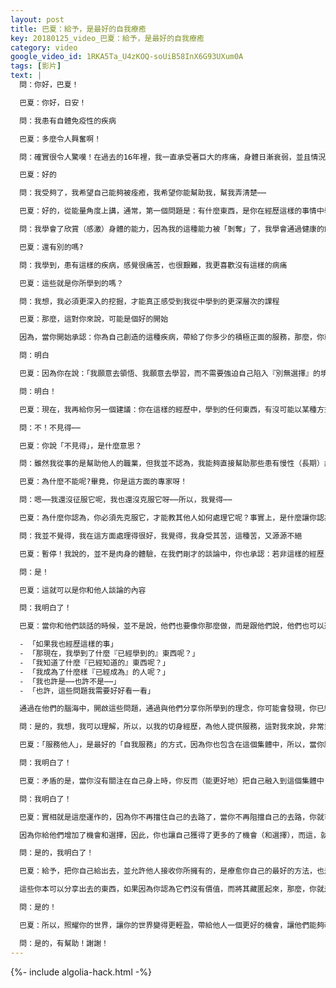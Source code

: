 ```yaml
---
layout: post
title: 巴夏：給予，是最好的自我療癒
key: 20180125_video_巴夏：給予，是最好的自我療癒
category: video
google_video_id: 1RKA5Ta_U4zKOQ-soUiB58InX6G93UXum0A
tags: [影片]
text: |
  問：你好，巴夏！

  巴夏：你好，日安！

  問：我患有自體免疫性的疾病

  巴夏：多麼令人興奮啊！

  問：確實很令人驚嘆！在過去的16年裡，我一直承受著巨大的疼痛，身體日漸衰弱，並且情況變得越來越嚴重

  巴夏：好的

  問：我受夠了，我希望自己能夠被痊癒，我希望你能幫助我，幫我弄清楚⋯⋯

  巴夏：好的，從能量角度上講，通常，第一個問題是：有什麼東西，是你在經歷這樣的事情中學到的，否則你就學不到的？先用正面的語句，確認你所學到的東西。

  問：我學會了欣賞（感激）身體的能力，因為我的這種能力被「剝奪」了，我學會通過健康的飲食和良好的生活方式，以維持最佳的身體狀況，等等諸如此類的東西。

  巴夏：還有別的嗎?

  問：我學到，患有這樣的疾病，感覺很痛苦，也很艱難，我更喜歡沒有這樣的病痛

  巴夏：這些就是你所學到的嗎？

  問：我想，我必須更深入的挖掘，才能真正感受到我從中學到的更深層次的課程

  巴夏：那麼，這對你來說，可能是個好的開始

  因為，當你開始承認：你為自己創造的這種疾病，帶給了你多少的積極正面的服務，那麼，你就是確認你已經從中學到了功課，這樣的話，（來自高我的）信息，就不需要通過同樣的方式來傳遞，你明白了嗎？

  問：明白

  巴夏：因為你在說：「我願意去領悟、我願意去學習，而不需要強迫自己陷入『別無選擇』的境地，因為我已經到了『不再給自己其他選擇』的境地，我已經知道，這些為我自己（量身定做）的『真理』才是真實的」，你明白嗎？

  問：明白！

  巴夏：現在，我再給你另一個建議：你在這樣的經歷中，學到的任何東西，有沒可能以某種方式，教給那些有著類似經歷的人，教他們「如何從中學到積極正面的功課」呢？

  問：不！不見得⋯⋯

  巴夏：你說「不見得」，是什麼意思？

  問：雖然我從事的是幫助他人的職業，但我並不認為，我能夠直接幫助那些患有慢性（長期）疼痛的人

  巴夏：為什麼不能呢?畢竟，你是這方面的專家呀！

  問：嗯⋯⋯我還沒征服它呢，我也還沒克服它呀⋯⋯所以，我覺得⋯⋯

  巴夏：為什麼你認為，你必須先克服它，才能教其他人如何處理它呢？事實上，是什麼讓你認為，生病的你，就當不了好老師呢？在生病的期間，將你從中學到的、可能會幫到他人的東西分享出去，為什麼就不行呢？

  問：我並不覺得，我在這方面處理得很好，我覺得，我身受其苦，這種苦，又源源不絕

  巴夏：暫停！我說的，並不是肉身的體驗，在我們剛才的談論中，你也承認：若非這樣的經歷，你也學不到一些積極正面的東西，是不是呢？

  問：是！

  巴夏：這就可以是你和他人談論的內容

  問：我明白了！

  巴夏：當你和他們談話的時候，並不是說，他們也要像你那麼做，而是跟他們說，他們也可以選擇回過頭來，問自己幾個非常有意思的自省問題：

  - 「如果我也經歷這樣的事」
  - 「那現在，我學到了什麼『已經學到的』東西呢？」
  - 「我知道了什麼『已經知道的』東西呢？」
  - 「我成為了什麼樣『已經成為』的人呢？」
  - 「我也許是⋯⋯也許不是⋯⋯」
  - 「也許，這些問題我需要好好看一看」

  通過在他們的腦海中，開啟這些問題，通過與他們分享你所學到的理念，你可能會發現，你已經不再需要像以前那樣體驗病痛了，並且，你可能在分享「你在病痛中學到的課程」的過程中，你就已經克服了病痛，不是在你開始分享之前，克服病痛，而是在你分享過程中的某個階段，克服了病痛，你能理解嗎？

  問：是的，我想，我可以理解，所以，以我的切身經歷，為他人提供服務，這對我來說，非常重要

  巴夏：「服務他人」，是最好的「自我服務」的方式，因為你也包含在這個集體中，所以，當你願意通過盡你所能地「做真實的自己」來支持這個集體，那麼，你就不可能被排除在集體之外，你明白了嗎？

  問：我明白了！

  巴夏：矛盾的是，當你沒有關注在自己身上時，你反而（能更好地）把自己融入到這個集體中

  問：我明白了！

  巴夏：實相就是這麼運作的，因為你不再擋住自己的去路了，當你不再阻擋自己的去路，你就可以讓那些「你所給出去的服務」的「反射物」回到你身上，這就是那句老話「幫助他人，你將獲得十倍回報」的起源。

  因為你給他們增加了機會和選擇，因此，你也讓自己獲得了更多的了機會（和選擇），而這，就改變了事件的發展，改變了他們，也改變了你自己，是不是這樣呢？

  問：是的，我明白了！

  巴夏：給予，把你自己給出去，並允許他人接收你所擁有的，是療愈你自己的最好的方法，也是提供選擇，讓他們能夠自我療愈的最好方法，千萬不要藏匿你的禮物（天賦），永遠都不要埋沒你的知識和學問，人們都在等待著這些東西呢！

  這些你本可以分享出去的東西，如果因為你認為它們沒有價值，而將其藏匿起來，那麼，你就是加重這個世界的「不舒服」（疾病），結果是什麼樣子，你看見了吧？

  問：是的！

  巴夏：所以，照耀你的世界，讓你的世界變得更輕盈，帶給他人一個更好的機會，讓他們能夠改變自身的病痛體驗，而你所做的，就是為你了自己改變你的病痛體驗，盡你所能地、積極正面地利用你的病痛，這樣，你和自己相處的時候，就不會「不自在」了，這對你有幫助嗎？

  問：是的，有幫助！謝謝！
---
```


{%- include algolia-hack.html -%}
